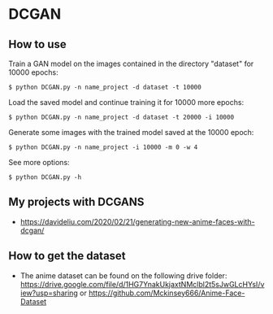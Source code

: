 # DCGAN

## How to use

Train a GAN model on the images contained in the directory "dataset" for 10000 epochs:
```
$ python DCGAN.py -n name_project -d dataset -t 10000
```
Load the saved model and continue training it for 10000 more epochs:
```
$ python DCGAN.py -n name_project -d dataset -t 20000 -i 10000
```
Generate some images with the trained model saved at the 10000 epoch:
```
$ python DCGAN.py -n name_project -i 10000 -m 0 -w 4
```
See more options:
```
$ python DCGAN.py -h
```
## My projects with DCGANS

- https://davideliu.com/2020/02/21/generating-new-anime-faces-with-dcgan/

## How to get the dataset

- The anime dataset can be found on the following drive folder: https://drive.google.com/file/d/1HG7YnakUkjaxtNMclbl2t5sJwGLcHYsI/view?usp=sharing or https://github.com/Mckinsey666/Anime-Face-Dataset
